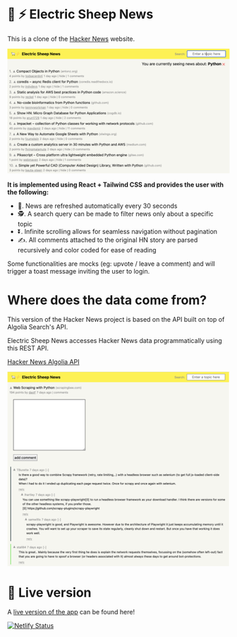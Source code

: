 #  🐑 ⚡ Electric Sheep News

This is a clone of the [Hacker News](https://news.ycombinator.com/) website.

![Electric News Screenshot](https://raw.githubusercontent.com/MyElectricSheep/ElectricSheepNews/main/electric-news-screenshot-1.png)

__It is implemented using React + Tailwind CSS and provides the user with the following:__
- 🔄. News are refreshed automatically every 30 seconds
- 🕵️. A search query can be made to filter news only about a specific topic
- ⏬. Infinite scrolling allows for seamless navigation without pagination
- ✍️. All comments attached to the original HN story are parsed recursively and color coded for ease of reading

Some functionalities are mocks (eg: upvote / leave a comment) and will trigger a toast message inviting the user to login.

# Where does the data come from?

This version of the Hacker News project is based on the API built on top of Algolia Search's API. 

Electric Sheep News accesses Hacker News data programmatically using this REST API.

[Hacker News Algolia API](https://hn.algolia.com/api)

![Electric News Screenshot](https://raw.githubusercontent.com/MyElectricSheep/ElectricSheepNews/main/electric-news-screenshot-2.png)

# 🚀 Live version

A [live version of the app](https://electric-sheep-news.netlify.app/) can be found here!

[![Netlify Status](https://api.netlify.com/api/v1/badges/46582eb9-cdb8-416c-9748-0eaeded1440b/deploy-status)](https://app.netlify.com/sites/electric-sheep-news/deploys)
